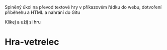 Splněný úkol na převod textové hry v příkazovém řádku do webu, dotvoření příběhehu a HTML a nahrání do Gitu

Klikej a užij si hru
# Hra-vetrelec
